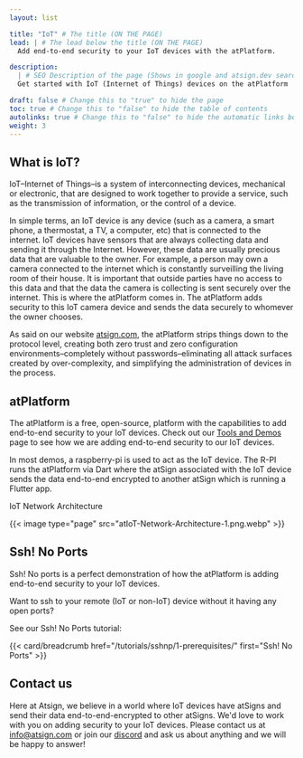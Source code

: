 ```yaml
---
layout: list

title: "IoT" # The title (ON THE PAGE)
lead: | # The lead below the title (ON THE PAGE)
  Add end-to-end security to your IoT devices with the atPlatform.

description:
  | # SEO Description of the page (Shows in google and atsign.dev search)
  Get started with IoT (Internet of Things) devices on the atPlatform

draft: false # Change this to "true" to hide the page
toc: true # Change this to "false" to hide the table of contents
autolinks: true # Change this to "false" to hide the automatic links below your content
weight: 3
---
```


## What is IoT?

IoT–Internet of Things–is a system of interconnecting devices, mechanical or electronic, that are designed to work together to provide a service, such as the transmission of information, or the control of a device.

In simple terms, an IoT device is any device (such as a camera, a smart phone, a thermostat, a TV, a computer, etc) that is connected to the internet. IoT devices have sensors that are always collecting data and sending it through the Internet. However, these data are usually precious data that are valuable to the owner. For example, a person may own a camera connected to the internet which is constantly surveilling the living room of their house. It is important that outside parties have no access to this data and that the data the camera is collecting is sent securely over the internet. This is where the atPlatform comes in. The atPlatform adds security to this IoT camera device and sends the data securely to whomever the owner chooses.

As said on our website [atsign.com](https://atsign.com/iot-internet-of-things/#overview), the atPlatform strips things down to the protocol level, creating both zero trust and zero configuration environments–completely without passwords–eliminating all attack surfaces created by over-complexity, and simplifying the administration of devices in the process.

## atPlatform

The atPlatform is a free, open-source, platform with the capabilities to add end-to-end security to your IoT devices. Check out our [Tools and Demos](https://atsign.com/iot-internet-of-things/#tools) page to see how we are adding end-to-end security to our IoT devices. 

In most demos, a raspberry-pi is used to act as the IoT device. The R-PI runs the atPlatform via Dart where the atSign associated with the IoT device sends the data end-to-end encrypted to another atSign which is running a Flutter app.

IoT Network Architecture

{{< image type="page" src="atIoT-Network-Architecture-1.png.webp" >}}

## Ssh! No Ports

Ssh! No ports is a perfect demonstration of how the atPlatform is adding end-to-end security to your IoT devices.

Want to ssh to your remote (IoT or non-IoT) device without it having any open ports?

See our Ssh! No Ports tutorial:

{{< card/breadcrumb href="/tutorials/sshnp/1-prerequisites/" first="Ssh! No Ports" >}}

## Contact us

Here at Atsign, we believe in a world where IoT devices have atSigns and send their data end-to-end-encrypted to other atSigns. We'd love to work with you on adding security to your IoT devices. Please contact us at [info@atsign.com](mailto:info@atsign.com) or join our [discord](https://discord.gg/55sHTQFxfz) 
and ask us about anything and we will be happy to answer!